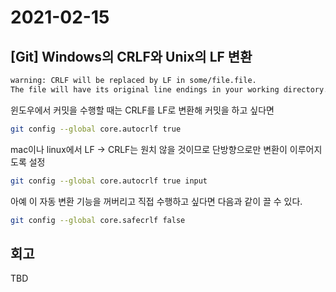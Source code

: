 # 2021-02-15

## [Git] Windows의 CRLF와 Unix의 LF 변환

```bash
warning: CRLF will be replaced by LF in some/file.file.
The file will have its original line endings in your working directory.
```

윈도우에서 커밋을 수행할 때는 CRLF를 LF로 변환해 커밋을 하고 싶다면
```bash
git config --global core.autocrlf true
```

mac이나 linux에서 LF -> CRLF는 원치 않을 것이므로 단방향으로만 변환이 이루어지도록 설정
```bash
git config --global core.autocrlf true input
```

아예 이 자동 변환 기능을 꺼버리고 직접 수행하고 싶다면 다음과 같이 끌 수 있다.
```bash
git config --global core.safecrlf false
```


## 회고
TBD